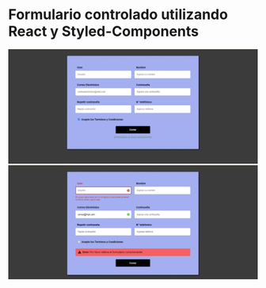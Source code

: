 # Formulario controlado utilizando React y Styled-Components

![](images/image1.jpeg)
![](images/image2.jpeg)
